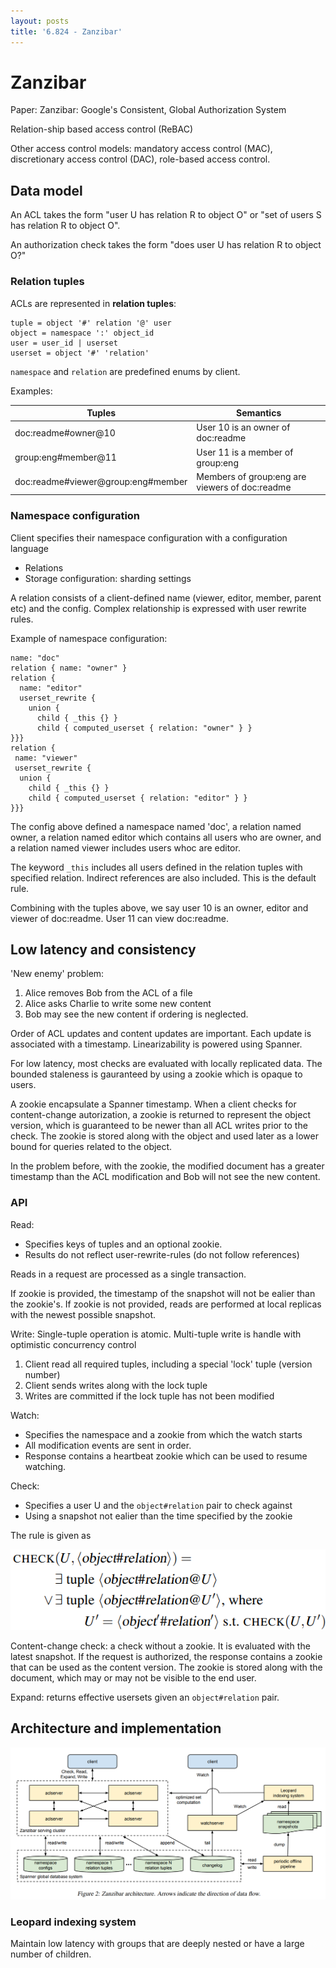 ```yaml
---
layout: posts
title: '6.824 - Zanzibar'
---
```

# Zanzibar

Paper: Zanzibar: Google's Consistent, Global Authorization System

Relation-ship based access control (ReBAC)

Other access control models: mandatory access control (MAC), discretionary access control (DAC), role-based access control.

## Data model

An ACL takes the form "user U has relation R to object O" or "set of users S has relation R to object O".

An authorization check takes the form "does user U has relation R to object O?"

### Relation tuples

ACLs are represented in **relation tuples**:

```
tuple = object '#' relation '@' user
object = namespace ':' object_id
user = user_id | userset
userset = object '#' 'relation'
```

`namespace` and `relation` are predefined enums by client.

Examples:

| Tuples                             | Semantics                                      |
| ---------------------------------- | ---------------------------------------------- |
| doc:readme#owner@10                | User 10 is an owner of doc:readme              |
| group:eng#member@11                | User 11 is a member of group:eng               |
| doc:readme#viewer@group:eng#member | Members of group:eng are viewers of doc:readme |

### Namespace configuration

Client specifies their namespace configuration with a configuration language

- Relations
- Storage configuration: sharding settings

A relation consists of a client-defined name (viewer, editor, member, parent etc) and the config.
Complex relationship is expressed with user rewrite rules.

Example of namespace configuration:

```
name: "doc"
relation { name: "owner" }
relation {
  name: "editor"
  userset_rewrite {
    union {
      child { _this {} }
      child { computed_userset { relation: "owner" } }
}}}
relation {
 name: "viewer"
 userset_rewrite {
  union {
    child { _this {} }
    child { computed_userset { relation: "editor" } }
}}}
```

The config above defined a namespace named 'doc', a relation named owner, a relation named editor which contains all users who are owner, and a relation named viewer includes users whoc are editor.

The keyword `_this` includes all users defined in the relation tuples with specified relation. Indirect references are also included. This is the default rule.

Combining with the tuples above, we say user 10 is an owner, editor and viewer of doc:readme. User 11 can view doc:readme.

## Low latency and consistency

'New enemy' problem:

1. Alice removes Bob from the ACL of a file
2. Alice asks Charlie to write some new content
3. Bob may see the new content if ordering is neglected.

Order of ACL updates and content updates are important. Each update is associated with a timestamp.
Linearizability is powered using Spanner.

For low latency, most checks are evaluated with locally replicated data. The bounded staleness is gauranteed by using a zookie which is opaque to users.

A zookie encapsulate a Spanner timestamp. When a client checks for content-change autorization, a zookie is returned to represent the object version, which is guaranteed to be newer than all ACL writes prior to the check.
The zookie is stored along with the object and used later as a lower bound for queries related to the object.

In the problem before, with the zookie, the modified document has a greater timestamp than the ACL modification and Bob will not see the new content.

### API

Read:

- Specifies keys of tuples and an optional zookie.
- Results do not reflect user-rewrite-rules (do not follow references)

Reads in a request are processed as a single transaction.

If zookie is provided, the timestamp of the snapshot will not be ealier than the zookie's.
If zookie is not provided, reads are performed at local replicas with the newest possible snapshot.

Write: Single-tuple operation is atomic. Multi-tuple write is handle with optimistic concurrency control

1. Client read all required tuples, including a special 'lock' tuple (version number)
2. Client sends writes along with the lock tuple
3. Writes are committed if the lock tuple has not been modified

Watch: 

- Specifies the namespace and a zookie from which the watch starts
- All modification events are sent in order.
- Response contains a heartbeat zookie which can be used to resume watching.

Check:

- Specifies a user U and the `object#relation` pair to check against
- Using a snapshot not ealier than the time specified by the zookie

The rule is given as

![](/assets/images/courses/6.824/reading/zanzibar-rule.png)

Content-change check: a check without a zookie. It is evaluated with the latest snapshot.
If the request is authorized, the response contains a zookie that can be used as the content version.
The zookie is stored along with the document, which may or may not be visible to the end user.

Expand: returns effective usersets given an `object#relation` pair.

## Architecture and implementation

![](/assets/images/courses/6.824/reading/zanzibar-fig2.png)

### Leopard indexing system

Maintain low latency with groups that are deeply nested or have a large number of children.


